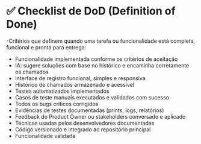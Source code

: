 # ✅ Checklist de DoD (Definition of Done)
-Critérios que definem quando uma tarefa ou funcionalidade está completa, funcional e pronta para entrega:
- Funcionalidade implementada conforme os critérios de aceitação  
- IA: sugere soluções com base no histórico e encaminha corretamente os chamados  
- Interface de registro funcional, simples e responsiva  
- Histórico de chamados armazenado e acessível  
- Testes automatizados implementados  
- Casos de teste manuais executados e validados com sucesso  
- Todos os bugs críticos corrigidos  
- Evidências de testes documentadas (prints, logs, relatórios)  
- Feedback do Product Owner ou stakeholders conversado e aplicado  
- Técnicas usadas pelos desenvolvedores documentadas  
- Código versionado e integrado ao repositório principal  
- Funcionalidade validada
